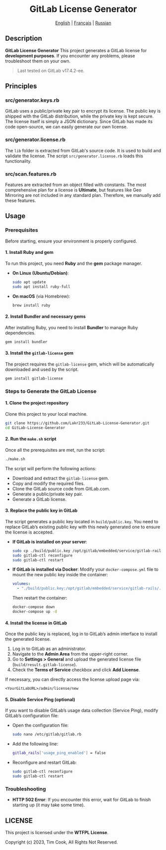 <div align="center">

# GitLab License Generator

<p align="center">
  <a href="README.md">English</a> |
  <a href="lang/README_FR.md">Français</a> |
  <a href="lang/README_RU.md">Russian</a>
</p>

</div>

## Description

**GitLab License Generator** This project generates a GitLab license for **development purposes**. If you encounter any problems, please troubleshoot them on your own.

> Last tested on GitLab v17.4.2-ee.

## Principles

### **src/generator.keys.rb**

GitLab uses a public/private key pair to encrypt its license. The public key is shipped with the GitLab distribution, while the private key is kept secure. The license itself is simply a JSON dictionary. Since GitLab has made its code open-source, we can easily generate our own license.

### **src/generator.license.rb**

The `lib` folder is extracted from GitLab's source code. It is used to build and validate the license. The script `src/generator.license.rb` loads this functionality.

### **src/scan.features.rb**

Features are extracted from an object filled with constants. The most comprehensive plan for a license is **Ultimate**, but features like Geo Mirroring are not included in any standard plan. Therefore, we manually add these features.

## Usage

### Prerequisites

Before starting, ensure your environment is properly configured.

#### 1. Install Ruby and gem
To run this project, you need **Ruby** and the **gem** package manager.

- **On Linux (Ubuntu/Debian)**:
  ```bash
  sudo apt update
  sudo apt install ruby-full
  ```

- **On macOS** (via Homebrew):
  ```bash
  brew install ruby
  ```

#### 2. Install Bundler and necessary gems
After installing Ruby, you need to install **Bundler** to manage Ruby dependencies.

```bash
gem install bundler
```

#### 3. Install the `gitlab-license` gem
The project requires the `gitlab-license` gem, which will be automatically downloaded and used by the script.

```bash
gem install gitlab-license
```

### Steps to Generate the GitLab License

#### 1. Clone the project repository
Clone this project to your local machine.

```bash
git clone https://github.com/Lakr233/GitLab-License-Generator.git
cd GitLab-License-Generator
```

#### 2. Run the `make.sh` script
Once all the prerequisites are met, run the script:

```bash
./make.sh
```

The script will perform the following actions:
- Download and extract the `gitlab-license` gem.
- Copy and modify the required files.
- Clone the GitLab source code from GitLab.com.
- Generate a public/private key pair.
- Generate a GitLab license.

#### 3. Replace the public key in GitLab
The script generates a public key located in `build/public.key`. You need to replace GitLab’s existing public key with this newly generated one to ensure the license is accepted.

- **If GitLab is installed on your server**:
  ```bash
  sudo cp ./build/public.key /opt/gitlab/embedded/service/gitlab-rails/.license_encryption_key.pub
  sudo gitlab-ctl reconfigure
  sudo gitlab-ctl restart
  ```

- **If GitLab is installed via Docker**:
  Modify your `docker-compose.yml` file to mount the new public key inside the container:

  ```yaml
  volumes:
    - "./build/public.key:/opt/gitlab/embedded/service/gitlab-rails/.license_encryption_key.pub"
  ```

  Then restart the container:
  ```bash
  docker-compose down
  docker-compose up -d
  ```

#### 4. Install the license in GitLab
Once the public key is replaced, log in to GitLab’s admin interface to install the generated license.

1. Log in to GitLab as an administrator.
2. Navigate to the **Admin Area** from the upper-right corner.
3. Go to **Settings > General** and upload the generated license file (`build/result.gitlab-license`).
4. Check the **Terms of Service** checkbox and click **Add License**.

If necessary, you can directly access the license upload page via:
```
<YourGitLabURL>/admin/license/new
```

#### 5. Disable Service Ping (optional)
If you want to disable GitLab’s usage data collection (Service Ping), modify GitLab’s configuration file:

- Open the configuration file:
  ```bash
  sudo nano /etc/gitlab/gitlab.rb
  ```

- Add the following line:
  ```bash
  gitlab_rails['usage_ping_enabled'] = false
  ```

- Reconfigure and restart GitLab:
  ```bash
  sudo gitlab-ctl reconfigure
  sudo gitlab-ctl restart
  ```

### Troubleshooting

- **HTTP 502 Error**:
  If you encounter this error, wait for GitLab to finish starting up (it may take some time).

## LICENSE

This project is licensed under the **WTFPL License**.

Copyright (c) 2023, Tim Cook, All Rights Not Reserved.
